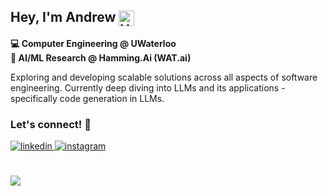 ## Hey, I'm Andrew <img src="https://raw.githubusercontent.com/Tarikul-Islam-Anik/Animated-Fluent-Emojis/master/Emojis/Hand%20gestures/Hand%20with%20Fingers%20Splayed.png" alt="Hand with Fingers Splayed" width="25" height="25" style="vertical-align: middle;" />

**💻 Computer Engineering @ UWaterloo**  
**🧠 AI/ML Research @ Hamming.Ai (WAT.ai)**

Exploring and developing scalable solutions across all aspects of software engineering. Currently deep diving into LLMs and its applications - specifically code generation in LLMs. 

<!---
Each icon is set to size 30. The image width should be 30 * # of images on the row
--> 
<!---
### Skills
#### System/Web Dev
<div>
    <a href="https://skillicons.dev">
        <img src="https://skillicons.dev/icons?i=c,cpp,ts,js,react,redux,nodejs" width="210px">
    </a>
</div>

#### AI/ML
<div>
    <a href="https://skillicons.dev">
        <img src="https://skillicons.dev/icons?i=py,pytorch,tensorflow" width="90px">
    </a>
</div>

#### DB
<div>
    <a href="https://skillicons.dev">
        <img src="https://skillicons.dev/icons?i=mysql,mongodb,postgres,sqlite" width="120px">
    </a>
</div>

#### Other tools
<div style="margin-bottom: 20px;">
    <a href="https://skillicons.dev">
        <img src="https://skillicons.dev/icons?i=aws,azure,docker,postman,git,matlab" width="180px">
    </a>
</div>
--> 



### Let's connect! 📧
<div>
<a href="https://www.linkedin.com/in/hyojaek/" target="_blank">
<img src=https://img.shields.io/badge/linkedin-%2300acee.svg?color=405DE6&style=for-the-badge&logo=linkedin&logoColor=white alt=linkedin style="margin-bottom: 5px;" />
</a>
<a href="https://instagram.com/hyojaek03" target="_blank">
<img src=https://img.shields.io/badge/instagram-%ff5851db.svg?color=C13584&style=for-the-badge&logo=instagram&logoColor=white alt=instagram style="margin-bottom: 5px;" />
</a>
</div>
<br></br>
<a href="https://github.com/antonkomarev/github-profile-views-counter">
    <img src="https://komarev.com/ghpvc/?username=hyojaekim03&style=for-the-badge">
</a>

